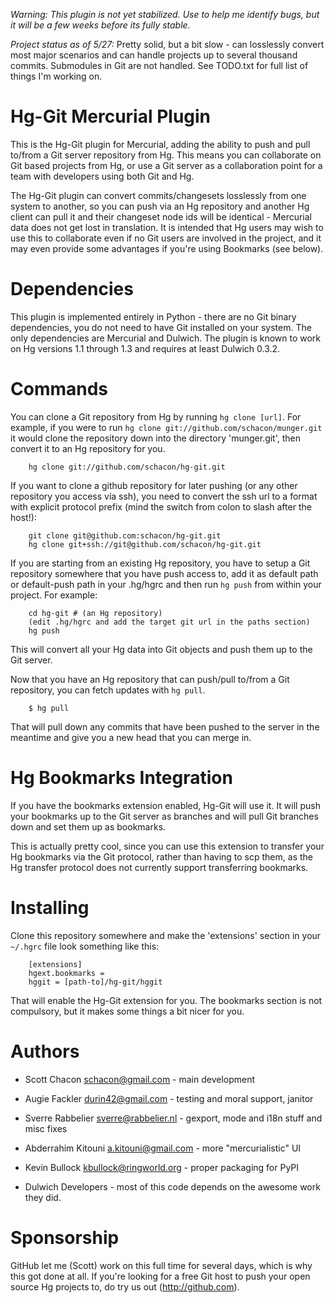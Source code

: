 *Warning: This plugin is not yet stabilized. Use to help me identify bugs, but it will be a few weeks before its fully stable.*

*Project status as of 5/27:*  Pretty solid, but a bit slow - can losslessly convert most major scenarios and can handle projects up to several thousand commits. Submodules in Git are not handled. See TODO.txt for full list of things I'm working on.


Hg-Git Mercurial Plugin
=======================

This is the Hg-Git plugin for Mercurial, adding the ability to push and pull to/from a Git server repository from Hg.  This means you can collaborate on Git based projects from Hg, or use a Git server as a collaboration point for a team with developers using both Git and Hg.

The Hg-Git plugin can convert commits/changesets losslessly from one system to another, so you can push via an Hg repository and another Hg client can pull it and their changeset node ids will be identical - Mercurial data does not get lost in translation.  It is intended that Hg users may wish to use this to collaborate even if no Git users are involved in the project, and it may even provide some advantages if you're using Bookmarks (see below).

Dependencies
============

This plugin is implemented entirely in Python - there are no Git binary dependencies, you do not need to have Git installed on your system.  The only dependencies are Mercurial and Dulwich.  The plugin is known to work on Hg versions 1.1 through 1.3 and requires at least Dulwich 0.3.2.

Commands
=========

You can clone a Git repository from Hg by running `hg clone [url]`.  For example, if you were to run `hg clone git://github.com/schacon/munger.git` it would clone the repository down into the directory 'munger.git', then convert it to an Hg repository for you.

        hg clone git://github.com/schacon/hg-git.git

If you want to clone a github repository for later pushing (or any other repository you access via ssh), you need to convert the ssh url to a format with explicit protocol prefix (mind the switch from colon to slash after the host!):

        git clone git@github.com:schacon/hg-git.git
        hg clone git+ssh://git@github.com/schacon/hg-git.git

If you are starting from an existing Hg repository, you have to setup a Git repository somewhere that you have push access to, add it as default path or default-push path in your .hg/hgrc and then run `hg push` from within your project.  For example:

        cd hg-git # (an Hg repository)
        (edit .hg/hgrc and add the target git url in the paths section)
        hg push

This will convert all your Hg data into Git objects and push them up to the Git server.

Now that you have an Hg repository that can push/pull to/from a Git repository, you can fetch updates with `hg pull`.

        $ hg pull

That will pull down any commits that have been pushed to the server in the meantime and give you a new head that you can merge in.

Hg Bookmarks Integration
========================

If you have the bookmarks extension enabled, Hg-Git will use it. It will push your bookmarks up to the Git server as branches and will pull Git branches down and set them up as bookmarks.

This is actually pretty cool, since you can use this extension to transfer your Hg bookmarks via the Git protocol, rather than having to scp them, as the Hg transfer protocol does not currently support transferring bookmarks.

Installing
==========

Clone this repository somewhere and make the 'extensions' section in your `~/.hgrc` file look something like this:

        [extensions]
        hgext.bookmarks =
        hggit = [path-to]/hg-git/hggit

That will enable the Hg-Git extension for you.  The bookmarks section is not compulsory, but it makes some things a bit nicer for you.

Authors
========

* Scott Chacon <schacon@gmail.com> - main development
* Augie Fackler <durin42@gmail.com> - testing and moral support, janitor
* Sverre Rabbelier <sverre@rabbelier.nl> - gexport, mode and i18n stuff and misc fixes
* Abderrahim Kitouni <a.kitouni@gmail.com> - more "mercurialistic" UI
* Kevin Bullock <kbullock@ringworld.org> - proper packaging for PyPI

* Dulwich Developers - most of this code depends on the awesome work they did.

Sponsorship
===========

GitHub let me (Scott) work on this full time for several days, which is why this got done at all.  If you're looking for a free Git host to push your open source Hg projects to, do try us out (http://github.com).
